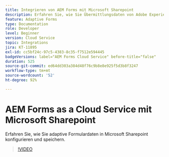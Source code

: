 ```yaml
---
title: Integrieren von AEM Forms mit Microsoft Sharepoint
description: Erfahren Sie, wie Sie Übermittlungsdaten von Adobe Experience Manager Forms as a Cloud Service in Microsoft Sharepoint speichern.
feature: Adaptive Forms
type: Documentation
role: Developer
level: Beginner
version: Cloud Service
topic: Integrations
jira: KT-11895
exl-id: cc5bf24c-97c5-4383-8c35-f7512e594445
badgeVersions: label="AEM Forms Cloud Service" before-title="false"
duration: 525
source-git-commit: ed64dd303a384d48f76c9b8e8e925f5d3b8f3247
workflow-type: tm+mt
source-wordcount: '52'
ht-degree: 92%

---
```


# AEM Forms as a Cloud Service mit Microsoft Sharepoint

Erfahren Sie, wie Sie adaptive Formulardaten in Microsoft Sharepoint konfigurieren und speichern.

>[!VIDEO](https://video.tv.adobe.com/v/3415793/?quality=12&learn=on)
